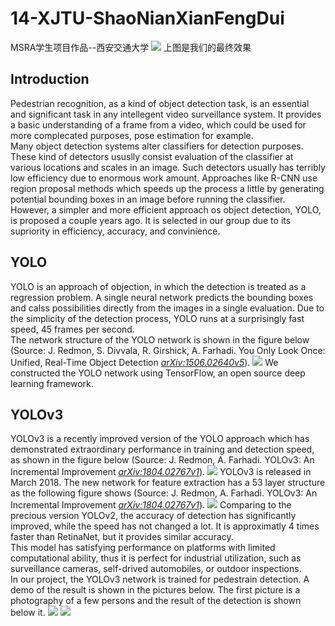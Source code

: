 # 14-XJTU-ShaoNianXianFengDui
MSRA学生项目作品--西安交通大学
![](https://github.com/WALKMAN2000/14-XJTU-ShaoNianXianFengDui/demo_img1.JPG)
上图是我们的最终效果


## Introduction
Pedestrian recognition, as a kind of object detection task, is an essential and significant task in any intellegent video surveillance system. It provides a basic understanding of a frame from a video, which could be used for more complecated purposes, pose estimation for example.</br>
Many object detection systems alter classifiers for detection purposes. These kind of detectors ususlly consist evaluation of the classifier at various locations and scales in an image. Such detectors usually has terribly low efficiency due to enormous work amount. Approaches like R-CNN use region proposal methods which speeds up the process a little by generating potential bounding boxes in an image before running the classifier.</br>
However, a simpler and more efficient approach os object detection, YOLO, is proposed a couple years ago. It is selected in our group due to its supriority in efficiency, accuracy, and convinience.</br>

## YOLO
YOLO is an approach of objection, in which the detection is treated as a regression problem. A single neural network predicts the bounding boxes and calss possibilities directly from the images in a single evaluation. Due to the simplicity of the detection process, YOLO runs at a surprisingly fast speed, 45 frames per second.</br>
The network structure of the YOLO network is shown in the figure below (Source: J. Redmon, S. Divvala, R. Girshick, A. Farhadi. You Only Look Once: Unified, Real-Time Object Detection [*arXiv:1506.02640v5*](https://arxiv.org/abs/1506.02640v5)).
![](https://github.com/Anannf/14-XJTU-ShaoNianXianFengDui/blob/master/YOLO/YOLO_architecture.jpg)
We constructed the YOLO network using TensorFlow, an open source deep learning framework.</br>
## YOLOv3
YOLOv3 is a recently improved version of the YOLO approach which has demonstrated extraordinary performance in training and detection speed, as shown in the figure below (Source: J. Redmon, A. Farhadi. YOLOv3: An Incremental Improvement [*arXiv:1804.02767v1*](https://arxiv.org/abs/1804.02767v1)).
![](https://github.com/Anannf/14-XJTU-ShaoNianXianFengDui/blob/master/YOLOv3/resource/YOLOv3.jpeg)
YOLOv3 is released in March 2018. The new network for feature extraction has a 53 layer structure as the following figure shows (Source: J. Redmon, A. Farhadi. YOLOv3: An Incremental Improvement [*arXiv:1804.02767v1*](https://arxiv.org/abs/1804.02767v1)).
![](https://github.com/Anannf/14-XJTU-ShaoNianXianFengDui/blob/master/YOLOv3/resource/YOLOv3_architecture.jpg)
Comparing to the precious version YOLOv2, the accuracy of detection has significantly improved, while the speed has not changed a lot. It is approximatly 4 times faster than RetinaNet, but it provides similar accuracy.</br>
This model has satisfying performance on platforms with limited computational ability, thus it is perfect for industrial utilization, such as surveillance cameras, self-drived automobiles, or outdoor inspections.</br>
In our project, the YOLOv3 network is trained for pedestrain detection. A demo of the result is shown in the pictures below. The first picture is a photography of a few persons and the result of the detection is shown below it.
![](https://github.com/Anannf/14-XJTU-ShaoNianXianFengDui/blob/master/YOLOv3/resource/people.jpg)
![](https://github.com/Anannf/14-XJTU-ShaoNianXianFengDui/blob/master/YOLOv3/resource/predictions.jpg)
